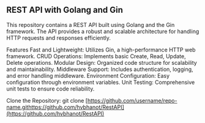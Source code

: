 ## REST API with Golang and Gin

This repository contains a REST API built using Golang and the Gin framework. The API provides a robust and scalable architecture for handling HTTP requests and responses efficiently.

Features
Fast and Lightweight: Utilizes Gin, a high-performance HTTP web framework.
CRUD Operations: Implements basic Create, Read, Update, Delete operations.
Modular Design: Organized code structure for scalability and maintainability.
Middleware Support: Includes authentication, logging, and error handling middleware.
Environment Configuration: Easy configuration through environment variables.
Unit Testing: Comprehensive unit tests to ensure code reliability.


Clone the Repository:
git clone [https://github.com/username/repo-name.githttps://github.com/hvbhanot/RestAPI](https://github.com/hvbhanot/RestAPI)
